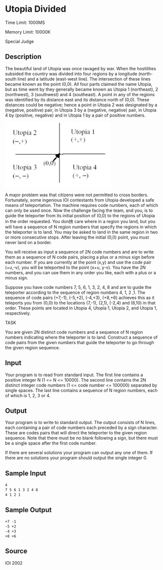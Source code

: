 # Utopia Divided

Time Limit: 1000MS

Memory Limit: 10000K

Special Judge


## Description

The beautiful land of Utopia was once ravaged by war. When the hostilities subsided the country was divided into four regions by a longitude (north-south line) and a latitude (east-west line). The intersection of these lines became known as the point (0,0). All four parts claimed the name Utopia, but as time went by they generally became known as Utopia 1 (northeast), 2 (northwest), 3 (southwest) and 4 (southeast). A point in any of the regions was identified by its distance east and its distance north of (0,0). These distances could be negative; hence a point in Utopia 2 was designated by a (negative, positive) pair, in Utopia 3 by a (negative, negative) pair, in Utopia 4 by (positive, negative) and in Utopia 1 by a pair of positive numbers.

![](1148_1.jpg)

A major problem was that citizens were not permitted to cross borders. Fortunately, some ingenious IOI contestants from Utopia developed a safe means of teleportation. The machine requires code numbers, each of which can only be used once. Now the challenge facing the team, and you, is to guide the teleporter from its initial position of (0,0) to the regions of Utopia in the order requested. You don抰 care where in a region you land, but you will have a sequence of N region numbers that specify the regions in which the teleporter is to land. You may be asked to land in the same region in two or more consecutive stops. After leaving the initial (0,0) point, you must never land on a border.

You will receive as input a sequence of 2N code numbers and are to write them as a sequence of N code pairs, placing a plus or a minus sign before each number. If you are currently at the point (x,y) and use the code pair (+u,-v), you will be teleported to the point (x+u, y-v). You have the 2N numbers, and you can use them in any order you like, each with a plus or a minus sign.

Suppose you have code numbers 7, 5, 6, 1, 3, 2, 4, 8 and are to guide the teleporter according to the sequence of region numbers 4, 1, 2 ,1. The sequence of code pairs (+7,-1), (-5,+2), (-4,+3), (+8,+6) achieves this as it teleports you from (0,0) to the locations (7,-1), (2,1), (-2,4) and (6,10) in that order. These points are located in Utopia 4, Utopia 1, Utopia 2, and Utopia 1, respectively.

TASK

You are given 2N distinct code numbers and a sequence of N region numbers indicating where the teleporter is to land. Construct a sequence of code pairs from the given numbers that guide the teleporter to go through the given region sequence.


## Input

Your program is to read from standard input. The first line contains a positive integer N (1 <= N <= 10000). The second line contains the 2N distinct integer code numbers (1 <= code number <= 100000) separated by single spaces. The last line contains a sequence of N region numbers, each of which is 1, 2, 3 or 4.


## Output

Your program is to write to standard output. The output consists of N lines, each containing a pair of code numbers each preceded by a sign character. These are codes pairs that will direct the teleporter to the given region sequence. Note that there must be no blank following a sign, but there must be a single space after the first code number.

If there are several solutions your program can output any one of them. If there are no solutions your program should output the single integer 0.


## Sample Input

```
4
7 5 6 1 3 2 4 8
4 1 2 1
```


## Sample Output

```
+7 -1
-5 +2
-4 +3
+8 +6
```


## Source

IOI 2002
